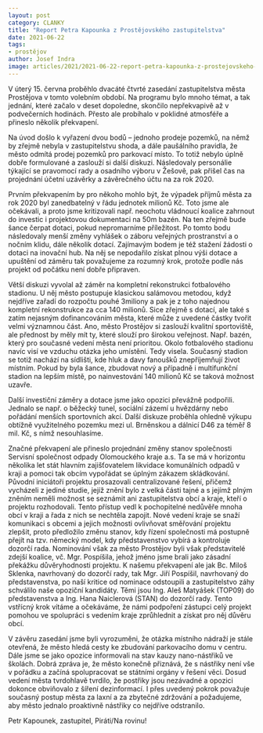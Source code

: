 ```yaml
---
layout: post
category: CLANKY
title: "Report Petra Kapounka z Prostějovského zastupitelstva"
date: 2021-06-22
tags: 
- prostějov
author: Josef Indra
image: articles/2021/2021-06-22-report-petra-kapounka-z-prostejovskeho-zastupitelstva.jpg  #751x422 pixelu
---
```

V úterý 15. června proběhlo dvacáté čtvrté zasedání zastupitelstva města Prostějova v tomto volebním období. Na programu bylo mnoho témat, a tak jednání, které začalo v deset dopoledne, skončilo nepřekvapivě až v podvečerních hodinách. Přesto ale probíhalo v poklidné atmosféře a přineslo několik překvapení.

Na úvod došlo k vyřazení dvou bodů – jednoho prodeje pozemků, na němž by zřejmě nebyla v zastupitelstvu shoda, a dále paušálního pravidla, že město odmítá prodej pozemků pro parkovací místo. To totiž nebylo úplně dobře formulované a zaslouží si další diskuzi. Následovaly personálie týkající se pravomocí rady a osadního výboru v Žešově, pak přišel čas na projednání účetní uzávěrky a závěrečného účtu na za rok 2020.

Prvním překvapením by pro někoho mohlo být, že výpadek příjmů města za rok 2020 byl zanedbatelný v řádu jednotek milionů Kč. Toto jsme ale očekávali, a proto jsme kritizovali např. neochotu vládnoucí koalice zahrnout do investic i projektovou dokumentaci na 50m bazén. Na ten zřejmě bude šance čerpat dotaci, pokud nepromarníme příležitost. Po tomto bodu následovaly menší změny vyhlášek o záboru veřejných prostranství a o nočním klidu, dále několik dotací. Zajímavým bodem je též stažení žádosti o dotaci na inovační hub. Na něj se nepodařilo získat plnou výši dotace a upuštění od záměru tak považujeme za rozumný krok, protože podle nás projekt od počátku není dobře připraven.

Větší diskuzi vyvolal až záměr na kompletní rekonstrukci fotbalového stadionu. U něj město postupuje klasickou salámovou metodou, když nejdříve zařadí do rozpočtu pouhé 3miliony a pak je z toho najednou kompletní rekonstrukce za cca 140 milionů. Sice zřejmě s dotací, ale také s zatím nejasným dofinancováním města, které může z uvedené částky tvořit velmi významnou část. Ano, město Prostějov si zaslouží kvalitní sportoviště, ale přednost by měly mít ty, které slouží pro širokou veřejnost. Např. bazén, který pro současné vedení města není prioritou. Okolo fotbalového stadionu navíc visí ve vzduchu otázka jeho umístění. Tedy visela. Současný stadion se totiž nachází na sídlišti, kde hluk a davy fanoušků znepříjemňují život místním. Pokud by byla šance, zbudovat nový a případně i multifunkční stadion na lepším místě, po nainvestování 140 milionů Kč se taková možnost uzavře.

Další investiční záměry a dotace jsme jako opozici převážně podpořili. Jednalo se např. o běžecký tunel, sociální zázemí u hvězdárny nebo pořádání menších sportovních akcí. Další diskuze proběhla ohledně výkupu obtížně využitelného pozemku mezi ul. Brněnskou a dálnicí D46 za téměř 8 mil. Kč, s nímž nesouhlasíme.

Značné překvapení ale přineslo projednání změny stanov společnosti Servisní společnost odpady Olomouckého kraje a.s. Ta se má v horizontu několika let stát hlavním zajišťovatelem likvidace komunálních odpadů v kraji a pomoci tak obcím vypořádat se úplným zákazem skládkování. Původní iniciátoři projektu prosazovali centralizované řešení, přičemž vycházeli z jediné studie, jejíž znění bylo z velká části tajné a s jejímž plným zněním neměli možnost se seznámit ani zastupitelstva obcí a kraje, kteří o projektu rozhodovali. Tento přístup vedl k pochopitelné nedůvěře mnoha obcí v kraji a řada z nich se nechtěla zapojit. Nové vedení kraje se snaží komunikaci s obcemi a jejich možnosti ovlivňovat směřování projektu zlepšit, proto předložilo změnu stanov, kdy řízení společnosti má postupně přejít na tzv. německý model, kdy představenstvo vybírá a kontroluje dozorčí rada. Nominování však za město Prostějov byli však představitelé zdejší koalice, vč. Mgr. Pospíšila, jehož jméno jsme brali jako zásadní překážku důvěryhodnosti projektu. K našemu překvapení ale jak Bc. Miloš Sklenka, navrhovaný do dozorčí rady, tak Mgr. Jiří Pospíšil, navrhovaný do představenstva, po naší kritice od nominace odstoupili a zastupitelstvo záhy schválilo naše opoziční kandidáty. Těmi jsou Ing. Aleš Matyášek (TOP09) do představenstva a Ing. Hana Naiclerová (STAN) do dozorčí rady. Tento vstřícný krok vítáme a očekáváme, že námi podpoření zástupci celý projekt pomohou ve spolupráci s vedením kraje zprůhlednit a získat pro něj důvěru obcí.

V závěru zasedání jsme byli vyrozuměni, že otázka místního nádraží je stále otevřená, že město hledá cesty ke zbudování parkovacího domu v centru. Dále jsme se jako opozice informovali na stav kauzy nano-nástřiků ve školách. Dobrá zpráva je, že město konečně přiznává, že s nástřiky není vše v pořádku a začíná spolupracovat se státními orgány v řešení věci. Dosud vedení města tvrdohlavě tvrdilo, že postřiky jsou nezávadné a opozici dokonce obviňovalo z šíření dezinformací. I přes uvedený pokrok považuje současný postup města za laxní a za zbytečné zdržování a požadujeme, aby město jednalo proaktivně nástřiky co nejdříve odstranilo.

Petr Kapounek, zastupitel, Piráti/Na rovinu!
